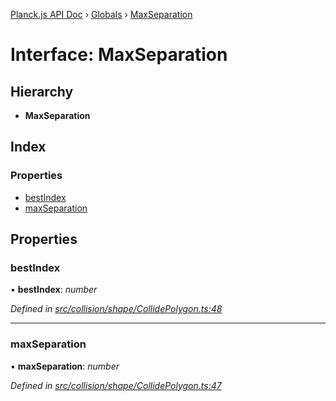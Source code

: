 [Planck.js API Doc](../README.md) › [Globals](../globals.md) › [MaxSeparation](maxseparation.md)

# Interface: MaxSeparation

## Hierarchy

* **MaxSeparation**

## Index

### Properties

* [bestIndex](maxseparation.md#bestindex)
* [maxSeparation](maxseparation.md#maxseparation)

## Properties

###  bestIndex

• **bestIndex**: *number*

*Defined in [src/collision/shape/CollidePolygon.ts:48](https://github.com/shakiba/planck.js/blob/7e469c4/src/collision/shape/CollidePolygon.ts#L48)*

___

###  maxSeparation

• **maxSeparation**: *number*

*Defined in [src/collision/shape/CollidePolygon.ts:47](https://github.com/shakiba/planck.js/blob/7e469c4/src/collision/shape/CollidePolygon.ts#L47)*
